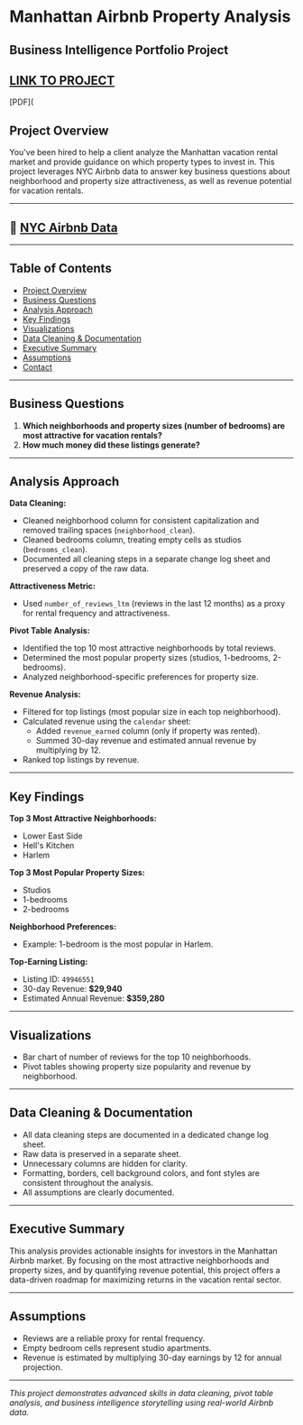 # Manhattan Airbnb Property Analysis

## Business Intelligence Portfolio Project
[LINK TO PROJECT](https://docs.google.com/spreadsheets/d/1HhwsPi5hr1pvMp4p94ci_fIJ3q6zTYCcYrR50fxo6oY/edit?usp=sharing)
---
[PDF](
## Project Overview

You've been hired to help a client analyze the Manhattan vacation rental market and provide guidance on which property types to invest in. This project leverages NYC Airbnb data to answer key business questions about neighborhood and property size attractiveness, as well as revenue potential for vacation rentals.

---

## 🔗 [NYC Airbnb Data](https://docs.google.com/spreadsheets/d/1qdnGCyf_eMhtXXvbPIc8wnz3WIlllL2GnlYvVBlufx8/copy)


---

## Table of Contents

- [Project Overview](#project-overview)
- [Business Questions](#business-questions)
- [Analysis Approach](#analysis-approach)
- [Key Findings](#key-findings)
- [Visualizations](#visualizations)
- [Data Cleaning & Documentation](#data-cleaning--documentation)
- [Executive Summary](#executive-summary)
- [Assumptions](#assumptions)
- [Contact](#contact)

---

## Business Questions

1. **Which neighborhoods and property sizes (number of bedrooms) are most attractive for vacation rentals?**
2. **How much money did these listings generate?**

---

## Analysis Approach

**Data Cleaning:**  
- Cleaned neighborhood column for consistent capitalization and removed trailing spaces (`neighborhood_clean`).
- Cleaned bedrooms column, treating empty cells as studios (`bedrooms_clean`).
- Documented all cleaning steps in a separate change log sheet and preserved a copy of the raw data.

**Attractiveness Metric:**  
- Used `number_of_reviews_ltm` (reviews in the last 12 months) as a proxy for rental frequency and attractiveness.

**Pivot Table Analysis:**  
- Identified the top 10 most attractive neighborhoods by total reviews.
- Determined the most popular property sizes (studios, 1-bedrooms, 2-bedrooms).
- Analyzed neighborhood-specific preferences for property size.

**Revenue Analysis:**  
- Filtered for top listings (most popular size in each top neighborhood).
- Calculated revenue using the `calendar` sheet:  
  - Added `revenue_earned` column (only if property was rented).
  - Summed 30-day revenue and estimated annual revenue by multiplying by 12.
- Ranked top listings by revenue.

---

## Key Findings

**Top 3 Most Attractive Neighborhoods:**  
- Lower East Side  
- Hell's Kitchen  
- Harlem

**Top 3 Most Popular Property Sizes:**  
- Studios  
- 1-bedrooms  
- 2-bedrooms

**Neighborhood Preferences:**  
- Example: 1-bedroom is the most popular in Harlem.

**Top-Earning Listing:**  
- Listing ID: `49946551`  
- 30-day Revenue: **$29,940**  
- Estimated Annual Revenue: **$359,280**

---

## Visualizations

- Bar chart of number of reviews for the top 10 neighborhoods.
- Pivot tables showing property size popularity and revenue by neighborhood.

---

## Data Cleaning & Documentation

- All data cleaning steps are documented in a dedicated change log sheet.
- Raw data is preserved in a separate sheet.
- Unnecessary columns are hidden for clarity.
- Formatting, borders, cell background colors, and font styles are consistent throughout the analysis.
- All assumptions are clearly documented.

---

## Executive Summary

This analysis provides actionable insights for investors in the Manhattan Airbnb market. By focusing on the most attractive neighborhoods and property sizes, and by quantifying revenue potential, this project offers a data-driven roadmap for maximizing returns in the vacation rental sector.

---

## Assumptions

- Reviews are a reliable proxy for rental frequency.
- Empty bedroom cells represent studio apartments.
- Revenue is estimated by multiplying 30-day earnings by 12 for annual projection.

---

*This project demonstrates advanced skills in data cleaning, pivot table analysis, and business intelligence storytelling using real-world Airbnb data.*
